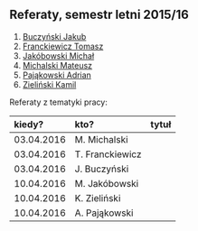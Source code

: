 ## Referaty, semestr letni 2015/16

1. [Buczyński Jakub](https://github.com/jbuczynski/magisterka)
1. [Franckiewicz Tomasz](https://github.com/tfranckiewicz/mgr)
1. [Jakóbowski Michał](https://github.com/micool91/praca-mag)
1. [Michalski Mateusz](https://github.com/matismatis93/SemMgr)
1. [Pająkowski Adrian](https://github.com/apajakowski/magisterka)
1. [Zieliński Kamil](https://github.com/laikkk/praca-magisterska)

Referaty z tematyki pracy:

| kiedy?     | kto?            | tytuł |
| :--------- | :-------------- | :---- |
| 03.04.2016 | M. Michalski    |       |
| 03.04.2016 | T. Franckiewicz |       |
| 03.04.2016 | J. Buczyński    |       |
| 10.04.2016 | M. Jakóbowski   |       |
| 10.04.2016 | K. Zieliński    |       |
| 10.04.2016 | A. Pająkowski   |       |
